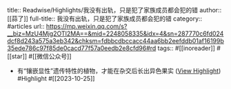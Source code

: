 title:: Readwise/Highlights/我没有出轨，只是犯了家族成员都会犯的错
author:: [[蒜了]]
full-title:: 我没有出轨，只是犯了家族成员都会犯的错
category:: #articles
url:: https://mp.weixin.qq.com/s?__biz=MzU4Mjg2OTI2MA==&mid=2248058335&idx=4&sn=287770c6fd024dcf8d243a575a3eb342&chksm=fdbbcdbccacc44aa6bb2eefddb01af16199b35ede786c97f85de0cacd77f57a0eedb2e8cfd96#rd
tags:: #[[inoreader]] #[[star]] #[[微信公众号]]

- 有“镶嵌显性”遗传特性的植物，才能在杂交后长出异色果实 ([View Highlight](https://read.readwise.io/read/01hdjad421esgasv8h984h8hbb)) #Highlight #[[2023-10-25]]
